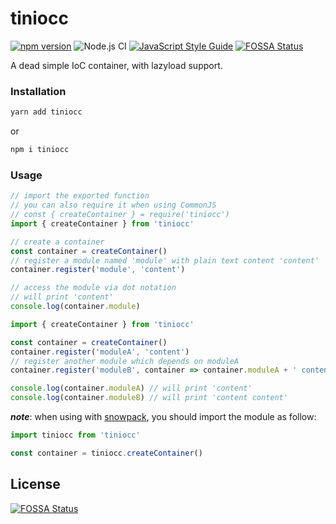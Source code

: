 # tiniocc

[![npm version](https://img.shields.io/npm/v/tiniocc.svg)](https://www.npmjs.com/package/tiniocc) ![Node.js CI](https://github.com/fralonra/tiniocc/workflows/Node.js%20CI/badge.svg) [![JavaScript Style Guide](https://img.shields.io/badge/code_style-standard-brightgreen.svg)](https://standardjs.com)
[![FOSSA Status](https://app.fossa.com/api/projects/git%2Bgithub.com%2Ffralonra%2Ftiniocc.svg?type=shield)](https://app.fossa.com/projects/git%2Bgithub.com%2Ffralonra%2Ftiniocc?ref=badge_shield)

A dead simple IoC container, with lazyload support.

### Installation

```bash
yarn add tiniocc
```

or

```bash
npm i tiniocc
```

### Usage

```javascript
// import the exported function
// you can also require it when using CommonJS
// const { createContainer } = require('tiniocc')
import { createContainer } from 'tiniocc'

// create a container
const container = createContainer()
// register a module named 'module' with plain text content 'content'
container.register('module', 'content')

// access the module via dot notation
// will print 'content'
console.log(container.module)
```

```javascript
import { createContainer } from 'tiniocc'

const container = createContainer()
container.register('moduleA', 'content')
// register another module which depends on moduleA
container.register('moduleB', container => container.moduleA + ' content')

console.log(container.moduleA) // will print 'content'
console.log(container.moduleB) // will print 'content content'
```

***note***: when using with [snowpack](https://www.snowpack.dev/), you should import the module as follow:

```javascript
import tiniocc from 'tiniocc'

const container = tiniocc.createContainer()
```


## License
[![FOSSA Status](https://app.fossa.com/api/projects/git%2Bgithub.com%2Ffralonra%2Ftiniocc.svg?type=large)](https://app.fossa.com/projects/git%2Bgithub.com%2Ffralonra%2Ftiniocc?ref=badge_large)